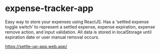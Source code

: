 # expense-tracker-app

Easy way to store your expenses using ReactJS. Has a 'settled expense toggle switch' to represent a settled expense, expense expiration, expense remove action, and input validation. All data is stored in localStorage until expiration date or user manual removal occurs.

https://settle-up-app.web.app/
